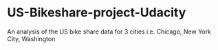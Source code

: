 # US-Bikeshare-project-Udacity
An analysis of the US bike share data for 3 cities i.e. Chicago, New York City, Washington
